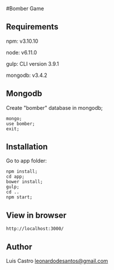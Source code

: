 #Bomber Game

## Requirements

npm: v3.10.10

node: v6.11.0

gulp: CLI version 3.9.1

mongodb: v3.4.2

## Mongodb
Create "bomber" database in mongodb;

```gherkin
mongo;
use bomber;
exit;
```

## Installation

Go to app folder:

```gherkin
npm install;
cd app;
bower install;
gulp;
cd ..
npm start;
```
## View in browser
```gherkin
http://localhost:3000/
```

## Author
Luis Castro
leonardodesantos@gmail.com